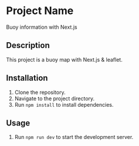 # Project Name
Buoy information with Next.js

## Description
This project is a buoy map with Next.js & leaflet.

## Installation
1. Clone the repository.
2. Navigate to the project directory.
3. Run `npm install` to install dependencies.

## Usage
1. Run `npm run dev` to start the development server.
